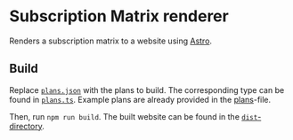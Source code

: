 # Subscription Matrix renderer

Renders a subscription matrix to a website using [Astro](https://astro.build/).

## Build

Replace [`plans.json`](./plans.json) with the plans to build.
The corresponding type can be found in [`plans.ts`](./src/types/plans.ts).
Example plans are already provided in the [plans](./plans.json)-file.

Then, run `npm run build`.
The built website can be found in the [`dist`-directory](./dist/).